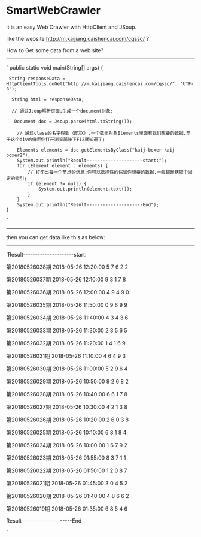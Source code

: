 # SmartWebCrawler
it is an easy Web Crawler with HttpClient and JSoup.

like the website http://m.kaijiang.caishencai.com/cqssc/ ?

How to Get some data from a web site? 

***

`
public static void main(String[] args) {

     String responseData = HttpClientTools.doGet("http://m.kaijiang.caishencai.com/cqssc/", "UTF-8");
		
      String html = responseData;
		
      // 通过Jsoup解析页面,生成一个document对象;
		
       Document doc = Jsoup.parse(html.toString());

		// 通过class的名字得到（即XX）,一个数组对象Elements里面有我们想要的数据,至于这个div的值呢你打开浏览器按下F12就知道了;
		
		Elements elements = doc.getElementsByClass("kaij-boxer kaij-boxer2");  
		System.out.println("Result---------------------start:");  
		for (Element element : elements) {  
			// 打印出每一个节点的信息;你可以选择性的保留你想要的数据,一般都是获取个固定的索引;  
			if (element != null) {  
				System.out.println(element.text());  
			}  
		}  
		System.out.println("Result---------------------End");  
	} 
	
	`
***

then you can get data like this as below:

***

`Result---------------------start:  

第20180526038期 2018-05-26 12:20:00 5 7 6 2 2 

第20180526037期 2018-05-26 12:10:00 9 3 1 7 8  

第20180526036期 2018-05-26 12:00:00 4 9 4 9 0  

第20180526035期 2018-05-26 11:50:00 0 9 6 9 9  

第20180526034期 2018-05-26 11:40:00 4 3 4 3 6  

第20180526033期 2018-05-26 11:30:00 2 3 5 6 5 

第20180526032期 2018-05-26 11:20:00 1 4 1 6 9 

第20180526031期 2018-05-26 11:10:00 4 6 4 9 3  

第20180526030期 2018-05-26 11:00:00 5 2 9 6 4  

第20180526029期 2018-05-26 10:50:00 9 2 6 8 2 

第20180526028期 2018-05-26 10:40:00 6 6 1 7 8 

第20180526027期 2018-05-26 10:30:00 4 2 1 3 8  

第20180526026期 2018-05-26 10:20:00 2 6 0 3 8  

第20180526025期 2018-05-26 10:10:00 6 8 1 8 4 

第20180526024期 2018-05-26 10:00:00 1 6 7 9 2  

第20180526023期 2018-05-26 01:55:00 8 3 7 1 1  

第20180526022期 2018-05-26 01:50:00 1 2 0 8 7  

第20180526021期 2018-05-26 01:45:00 3 0 4 5 2  

第20180526020期 2018-05-26 01:40:00 4 8 6 6 2  

第20180526019期 2018-05-26 01:35:00 6 8 5 4 6  

Result---------------------End

`  

